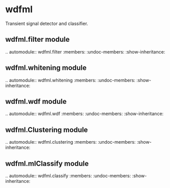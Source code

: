 # wdfml

Transient signal detector and classifier.


wdfml.filter module
----------------------

.. automodule:: wdfml.filter
    :members:
    :undoc-members:
    :show-inheritance:

wdfml.whitening module
------------------------

.. automodule:: wdfml.whitening
    :members:
    :undoc-members:
    :show-inheritance:

wdfml.wdf module
------------------

.. automodule:: wdfml.wdf
    :members:
    :undoc-members:
    :show-inheritance:



wdfml.Clustering module
-------------------------

.. automodule:: wdfml.clustering
    :members:
    :undoc-members:
    :show-inheritance:

wdfml.mlClassify module
-------------------------

.. automodule:: wdfml.classify
    :members:
    :undoc-members:
    :show-inheritance:


